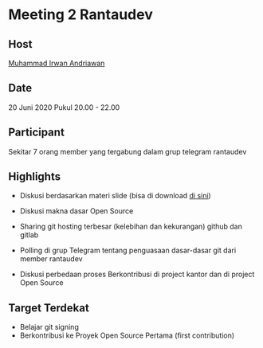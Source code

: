 # Meeting 2 Rantaudev

## Host

[Muhammad Irwan Andriawan](https://github.com/andriawan)

## Date

20 Juni 2020 Pukul 20.00 - 22.00

## Participant

Sekitar 7 orang member yang tergabung dalam grup telegram rantaudev

## Highlights

- Diskusi berdasarkan materi slide (bisa di download [di sini](./open_source_how.pdf))

- Diskusi makna dasar Open Source 

- Sharing git hosting terbesar (kelebihan dan kekurangan) github dan gitlab

- Polling di grup Telegram tentang penguasaan dasar-dasar git dari member rantaudev

- Diskusi perbedaan proses Berkontribusi di project kantor dan di project Open Source 

## Target Terdekat

- Belajar git signing
- Berkontribusi ke Proyek Open Source Pertama (first contribution)
